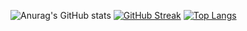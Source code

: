 <!--
**kacohead96/kacohead96** is a ✨ _special_ ✨ repository because its `README.md` (this file) appears on your GitHub profile.

Here are some ideas to get you started:

- 🔭 I’m currently working on ...
- 🌱 I’m currently learning ...
- 👯 I’m looking to collaborate on ...
- 🤔 I’m looking for help with ...
- 💬 Ask me about ...
- 📫 How to reach me: ...
- 😄 Pronouns: ...
- ⚡ Fun fact: ...
-->
![Anurag's GitHub stats](https://github-readme-stats.vercel.app/api?username=gigo96&show_icons=true&theme=radical)
[![GitHub Streak](https://streak-stats.demolab.com/?user=gigo96&theme=dark)](https://git.io/streak-stats)
[![Top Langs](https://github-readme-stats.vercel.app/api/top-langs/?username=gigo96&langs_count=10&layout=compact&theme=dark)](https://github.com/gigo96/gigo96)

